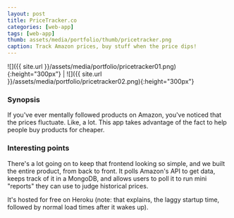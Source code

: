 ```yaml
---
layout: post
title: PriceTracker.co
categories: [web-app]
tags: [web-app]
thumb: assets/media/portfolio/thumb/pricetracker.png
caption: Track Amazon prices, buy stuff when the price dips!
---
```


![]({{ site.url }}/assets/media/portfolio/pricetracker01.png){:height="300px"} | ![]({{ site.url }}/assets/media/portfolio/pricetracker02.png){:height="300px"}

### Synopsis
If you've ever mentally followed products on Amazon, you've noticed that the prices fluctuate. Like, a lot. This app takes advantage of the fact to help people buy products for cheaper.

### Interesting points
There's a lot going on to keep that frontend looking so simple, and we built the entire product, from back to front. It polls Amazon's API to get data, keeps track of it in a MongoDB, and allows users to poll it to run mini "reports" they can use to judge historical prices.

It's hosted for free on Heroku (note: that explains, the laggy startup time, followed by normal load times after it wakes up).
